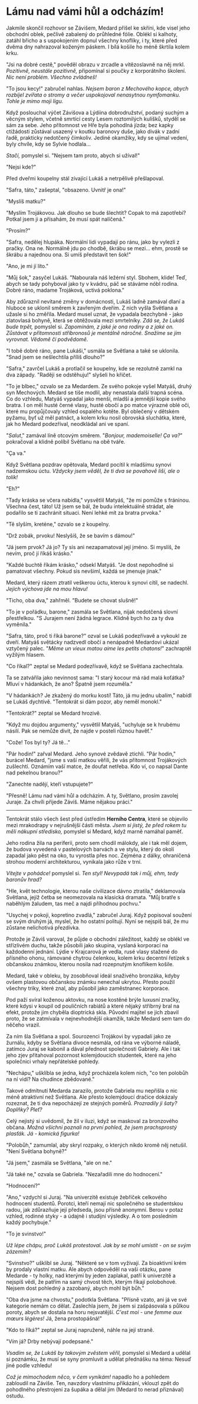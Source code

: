 # Lámu nad vámi hůl a odcházím!

Jakmile skončil rozhovor se Závišem, Medard přišel ke skříni, kde visel jeho obchodní oblek, pečlivě zabalený do průhledné fólie. Oblékl si kalhoty, zatáhl břicho a s uspokojením dopnul všechny knoflíky, i ty, které před dvěma dny nahrazoval koženým páskem. I bílá košile ho méně škrtila kolem krku.

"Jsi na dobré cestě," pověděl obrazu v zrcadle a vítězoslavně na něj mrkl. *Pozitivně, neustále pozitivně,* připomínal si poučky z korporátního školení. *Nic není problém. Všechno zvládneš!*

"To jsou kecy!" zabručel nahlas. *Nejsem baron z Mechového kopce, abych rozbíjel zvířata o stromy a večer uspokojoval nenasytnou nymfomanku. Tohle je mimo moji ligu.*

Když poslouchal výčet Závišova a Lýdiina dobrodružství, podaný suchým a věcným stylem, včetně smrtící cesty Lesem roztomilých kulíšků, styděl se sám za sebe. Jeho přítomnost ve Hře byla pohodlná jízda; bez kapky ctižádosti zůstával usazený v koutku baronovy duše, jako divák v zadní řadě, prakticky nedotčený čímkoliv. Jediné okamžiky, kdy se ujímal vedení, byly chvíle, kdy se Sylvie hodlala…

*Stačí,* pomyslel si. "Nejsem tam proto, abych si užíval!"

"Nejsi kde?"

Před dveřmi koupelny stál zívající Lukáš a netrpělivě přešlapoval.

"Safra, táto," zašeptal, "obsazeno. Uvnitř je ona!"

"Myslíš matku?"

"Myslím Trojákovou. Jak dlouho se bude šlechtit? Copak to má zapotřebí? Potkal jsem ji a přísahám, že musí spát nalíčená."

"Prosím?"

"Safra, nedělej hlupáka. Normální lidi vypadají po ránu, jako by vylezli z pračky. Ona ne. Normálně jdu po chodbě, škrábu se mezi… ehm, prostě se škrábu a najednou ona. Si umíš představit ten šok!"

"Ano, je mi jí líto."

"Můj šok," zasyčel Lukáš. "Nabourala náš ležérní styl. Sbohem, klide! Teď, abych se tady pohyboval jako ty v kvádru, páč se stáváme nóbl rodina. Dobré ráno, madame Trojáková, uctivá poklona."

Aby zdůraznil nevítané změny v domácnosti, Lukáš ladně zamával dlaní a hluboce se uklonil směrem k zavřeným dveřím. Z nich vyšla Světlana a užasle si ho změřila. Medard musel uznat, že vypadala bezchybně - jako zlatovlasá bohyně, která se obtěžovala mezi smrtelníky. *Zdá se, že Lukáš bude trpět,* pomyslel si. *Zapomínám, z jaké je ona rodiny a z jaké on. Zůstávat v přítomnosti stříbronosů je mentálně náročné. Snažíme se jim vyrovnat. Vědomě či podvědomě.*

"I tobě dobré ráno, pane Lukáši," usmála se Světlana a také se uklonila. "Snad jsem se nešlechtila příliš dlouho?"

"Safra," zavrčel Lukáš a protlačil se koupelny, kde se rezolutně zamkl na dva západy. "Raději se odstěhuju!" slyšeli ho křičet.

"To je blbec," ozvalo se za Medardem. Ze svého pokoje vyšel Matyáš, druhý syn Mechových. Medard se tiše modlil, aby nenastala další trapná scéna. Co do vzhledu, Matyáš vypadal jako menší, mladší a jemnější kopie svého bratra. I on měl husté černé vlasy, husté obočí a po matce výrazné oblé oči, které mu propůjčovaly vzhled ospalého kotěte. Byl oblečený v dětském pyžamu, byť už měl patnáct, a kolem krku nosil obrovská sluchátka, které, jak ho Medard podezříval, neodkládal ani ve spaní.

"*Salut*," zamával líně otcovým směrem. "*Bonjour, mademoiselle! Ça va?*" pokračoval a klidně políbil Světlanu na obě tváře.

"Ça va."

Když Světlana pozdrav opětovala, Medard pocítil k mladšímu synovi nadzemskou úctu. *Vždycky jsem věděl, že ti dva se povahově liší, ale o tolik!*

"Eh?"

"Tady kráska se včera nabídla," vysvětlil Matyáš, "že mi pomůže s fráninou. Všechna čest, táto! Už jsem se bál, že budu intelektuálně strádat, ale podařilo se ti zachránit situaci. Není lehké mít za bratra prvoka."

"Tě slyším, kreténe," ozvalo se z koupelny.

"Drž zobák, prvoku! Neslyšíš, že se bavím s dámou!"

"Já jsem prvok? Já jo? Ty sis ani nezapamatoval její jméno. Si myslíš, že nevím, proč jí říkáš krásko."

"Každé buchtě říkám krásko," odsekl Matyáš. "Je dost nepohodlné si pamatovat všechny. Pokud sis nevšiml, každá se jmenuje jinak."

Medard, který rázem ztratil veškerou úctu, kterou k synovi cítil, se nadechl. *Jejich výchova jde na mou hlavu!*

"Ticho, oba dva," zahřměl. "Budete se chovat slušně!"

"To je v pořádku, barone," zasmála se Světlana, nijak nedotčená slovní přestřelkou. "S Jurajem není žádná legrace. Klidně bych ho za ty dva vyměnila."

"Safra, táto, proč ti říká barone?" ozval se Lukáš podezřívavě a vykoukl ze dveří. Matyáš světácky nadzvedl obočí a nenápadně Medardovi ukázal vztyčený palec. "*Même un vieux matou aime les petits chatons!*" zachraptěl vyžilým hlasem.

"Co říkal?" zeptal se Medard podezřívavě, když se Světlana zachechtala. 

Ta se zatvářila jako nevinnost sama: "I starý kocour má rád malá koťátka? Mluví v hádankách, že ano? Špatně jsem rozuměla."

"V hádankách? Je zkažený do morku kostí! Táto, já mu jednu ubalím," nabídl se Lukáš dychtivě. "Tentokrát si dám pozor, aby neměl monokl."

"Tentokrát?" zeptal se Medard hrozivě.

"Když mu dojdou argumenty," vysvětlil Matyáš, "uchyluje se k hrubému násilí. Pak se nemůže divit, že najde v posteli různou havěť."

"Cože! Tos byl ty? Já tě…"

"Pár hodin!" zařval Medard. Jeho synové zvědavě ztichli. "Pár hodin," burácel Medard, "jsme s vaší matkou věřili, že vás přítomnost Trojákových zušlechtí. Oznámím vaší matce, že doufat netřeba. Kdo ví, co napsal Dante nad pekelnou branou?"

"Zanechte nadějí, kteří vstupujete?"

"Přesně! Lámu nad vámi hůl a odcházím. A ty, Světlano, prosím zavolej Juraje. Za chvíli přijede Záviš. Máme nějakou práci."

***

Tentokrát stálo všech šest  před ústředím **Herního Centra**, které se objevilo mezi mrakodrapy v nejrušnější části města. *Jsem si jistý, že před rokem tu měli nákupní středisko,* pomyslel si Medard, když marně namáhal paměť. 

Jeho rodina žila na periferii, proto sem chodil málokdy, ale i tak měl dojem, že budova vyvedená v pastelových barvách a ve stylu, který do okolí zapadal jako pěst na oko, tu vyrostla přes noc. Zejména z dálky, ohraničená strohou moderní architekturou, vynikala jako růže v trní. 

*Vítejte v pohádce!* pomyslel si. *Ten styl! Nevypadá tak i můj, ehm, tedy baronův hrad?*

"Hle, květ technologie, kterou naše civilizace dávno ztratila," deklamovala Světlana, jejíž četba se neomezovala na klasická dramata. "Můj bratře s naběhlým žaludem, tas meč a najdi příhodnou pochvu."

"Usychej v pokoji, kopretino zvadlá," zabručel Juraj. Když popisoval soužení se svým druhým já, myslel, že ho ostatní politují. Nyní se nejspíš bál, že mu zůstane nelichotivá přezdívka.

Protože je Záviš varoval, že půjde o obchodní záležitost, každý se oblékl ve střízlivém duchu, takže působili jako skupina, vyslaná korporací na každodenní jednání. Lýdie v Krajcarová je vedla, rusé vlasy stažené do přísného ohonu, rámované chytrou čelenkou, kolem krku decentní řetízek s občanskou známkou, kterou nosila nad rozepnutým knoflíkem košile. 

Medard, také v obleku, by zosobňoval ideál snaživého bronzáka, kdyby ovšem plastovou občanskou známku nenechal ukrytou. Přesto použil všechny triky, které znal, aby působil jako zaměstnanec korporace. 

Pod paží svíral koženou aktovku, na nose kostěné brýle luxusní značky, které kdysi v koupil od pouličních rabiátů a které nějaký stříbrný bral na efekt, protože jim chyběla dioptrická skla. Původní majitel se jich zbavil proto, že se zatmívala v nejnevhodnější okamžik, takže Medard sem tam do něčeho vrazil.

Za ním šla Světlana a spol. Sourozenci Trojákovi by vypadali jako ze žurnálu, kdyby se Světlana divoce nesmála, od rána ve výborné náladě, zatímco Juraj se kabonil a dával přednost společnosti Gabriely. Ale i tak jeho zjev přitahoval pozornost kolemjdoucích studentek, které na jeho společnici vrhaly nepřátelské pohledy.

"Nechápu," ušklíbla se jedna, když procházela kolem nich, "co ten polobůh na ní vidí? Na chudince zbědované."

Takové odmítnutí Medarda zarazilo, protože Gabriela mu nepřišla o nic méně atraktivní než Světlana. Ale přesto kolemjdoucí dračice dokázaly rozeznat, že ti dva nepocházejí ze stejných poměrů. *Prozradily ji šaty? Doplňky? Pleť?*

Celý nejistý si uvědomil, že žil v iluzi, když se maskoval za bronzového občana. *Možná všichni poznali na první pohled, že jsem prachsprostý plasťák. Já - komická figurka!*

"Polobůh," zamumlal, aby skryl rozpaky, o kterých nikdo kromě něj netušil. "Není Světlana bohyně?"

"Já jsem," zasmála se Světlana, "ale on ne."

"Já také ne," ozvala se Gabriela. "Nezařadili mne do hodnocení."

"Hodnocení?"

"Ano," vzdychl si Juraj. "Na univerzitě existuje žebříček celkového hodnocení studentů. Porotci, kteří nemají nic společného se studentskou radou, jak zdůrazňuje její předseda, jsou přísně anonymní. Berou v potaz vzhled, rodinné styky - a údajně i studijní výsledky. A o tom posledním každý pochybuje."

"To je svinstvo!"

*Už lépe chápu, proč Lukáš protestoval. Jak by se mohl umístit - on se svým zázemím?*

"Svinstvo?" ušklíbl se Juraj. "Některé se v tom vyžívají. Za bioaktivní krém by prodaly vlastní matku. Ale abych odpověděl na vaši otázku, pane Medarde - ty holky, nad kterými by jeden zaplakal, patří k univerzitě a nejspíš vědí, že patřím na samý chvost těch, kterým říkají polobohové. Nejsem dost pohledný a zazobaný, abych mohl být bůh."

"Oba dva jsme na chvostu," podotkla Světlana. "Přísně vzato, ani já ve své kategorie nemám co dělat. Zaslechla jsem, že jsem si zašpásovala s půlkou poroty, abych se dostala na horu nejsvatější. *C'est moi - une femme aux mœurs légères!* Já, žena prostopášná!"

"Kdo to říká?" zeptal se Juraj napruženě, náhle na její straně.

"Vím já? Drby nebývají podepsané."

*Vsadím se, že Lukáš by takovým zvěstem věřil,* pomyslel si Medard a udělal si poznámku, že musí se syny promluvit a udělat přednášku na téma: Nesuď jiné podle vzhledu! 

*Což je mimochodem něco, v čem vynikám!* napadlo ho a pohledem zabloudil na Záviše. Ten, navzdory vlastnímu přikázání, vklouzl zpět do pohodlného  přestrojení za šupáka a dělal jim (Medard to nerad přiznával) ostudu.